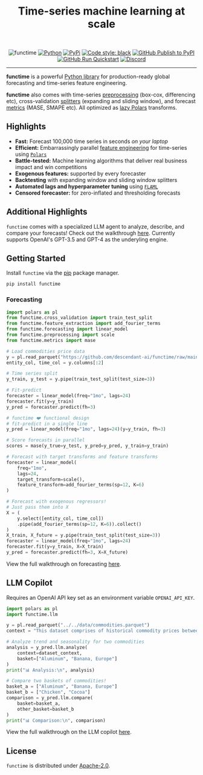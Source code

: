 <div align="center">
    <h1>Time-series machine learning at scale</h1>
<br />

![functime](https://github.com/descendant-ai/functime/raw/main/docs/img/banner_dark_bg.png)
[![Python](https://img.shields.io/pypi/pyversions/functime)](https://pypi.org/project/functime/)
[![PyPi](https://img.shields.io/pypi/v/functime?color=blue)](https://pypi.org/project/functime/)
[![Code style: black](https://img.shields.io/badge/code%20style-black-000000.svg)](https://github.com/psf/black)
[![GitHub Publish to PyPI](https://github.com/descendant-ai/functime/actions/workflows/publish.yml/badge.svg)](https://github.com/descendant-ai/functime/actions/workflows/publish.yml)
[![GitHub Run Quickstart](https://github.com/descendant-ai/functime/actions/workflows/quickstart.yml/badge.svg)](https://github.com/descendant-ai/functime/actions/workflows/quickstart.yml)
[![Discord](https://img.shields.io/discord/1145819725276917782)](https://discord.gg/PFJpFqbu4)

</div>

---
**functime** is a powerful [Python library]((https://pypi.org/project/functime/)) for production-ready global forecasting and time-series feature engineering.

**functime** also comes with time-series [preprocessing](https://docs.functime.ai/ref/preprocessing/) (box-cox, differencing etc), cross-validation [splitters](https://docs.functime.ai/ref/cross-validation/) (expanding and sliding window), and forecast [metrics](https://docs.functime.ai/ref/metrics/) (MASE, SMAPE etc). All optimized as [lazy Polars](https://pola-rs.github.io/polars-book/user-guide/lazy/using/) transforms.

## Highlights
- **Fast:** Forecast 100,000 time series in seconds *on your laptop*
- **Efficient:** Embarrassingly parallel [feature engineering](https://docs.functime.ai/ref/preprocessing/) for time-series using [`Polars`](https://www.pola.rs/)
- **Battle-tested:** Machine learning algorithms that deliver real business impact and win competitions
- **Exogenous features:** supported by every forecaster
- **Backtesting** with expanding window and sliding window splitters
- **Automated lags and hyperparameter tuning** using [`FLAML`](https://github.com/microsoft/FLAML)
- **Censored forecaster:** for zero-inflated and thresholding forecasts

## Additional Highlights
`functime` comes with a specialized LLM agent to analyze, describe, and compare your forecasts! Check out the walkthrough [here](https://docs.functime.ai/notebooks/llm/). Currently supports OpenAI's GPT-3.5 and GPT-4 as the underyling engine.

## Getting Started
Install `functime` via the [pip](https://pypi.org/project/functime) package manager.
```bash
pip install functime
```

### Forecasting

```python
import polars as pl
from functime.cross_validation import train_test_split
from functime.feature_extraction import add_fourier_terms
from functime.forecasting import linear_model
from functime.preprocessing import scale
from functime.metrics import mase

# Load commodities price data
y = pl.read_parquet("https://github.com/descendant-ai/functime/raw/main/data/commodities.parquet")
entity_col, time_col = y.columns[:2]

# Time series split
y_train, y_test = y.pipe(train_test_split(test_size=3))

# Fit-predict
forecaster = linear_model(freq="1mo", lags=24)
forecaster.fit(y=y_train)
y_pred = forecaster.predict(fh=3)

# functime ❤️ functional design
# fit-predict in a single line
y_pred = linear_model(freq="1mo", lags=24)(y=y_train, fh=3)

# Score forecasts in parallel
scores = mase(y_true=y_test, y_pred=y_pred, y_train=y_train)

# Forecast with target transforms and feature transforms
forecaster = linear_model(
    freq="1mo",
    lags=24,
    target_transform=scale(),
    feature_transform=add_fourier_terms(sp=12, K=6)
)

# Forecast with exogenous regressors!
# Just pass them into X
X = (
    y.select([entity_col, time_col])
    .pipe(add_fourier_terms(sp=12, K=6)).collect()
)
X_train, X_future = y.pipe(train_test_split(test_size=3))
forecaster = linear_model(freq="1mo", lags=24)
forecaster.fit(y=y_train, X=X_train)
y_pred = forecaster.predict(fh=3, X=X_future)
```

View the full walkthrough on forecasting [here](https://docs.functime.ai/forecasting/).

## LLM Copilot

Requires an OpenAI API key set as an environment variable `OPENAI_API_KEY`.

```python
import polars as pl
import functime.llm

y = pl.read_parquet("../../data/commodities.parquet")
context = "This dataset comprises of historical commodity prices between 1980 to 2022."

# Analyze trend and seasonality for two commodities
analysis = y_pred.llm.analyze(
    context=dataset_context,
    basket=["Aluminum", "Banana, Europe"]
)
print("📊 Analysis:\n", analysis)

# Compare two baskets of commodities!
basket_a = ["Aluminum", "Banana, Europe"]
basket_b = ["Chicken", "Cocoa"]
comparison = y_pred.llm.compare(
    basket=basket_a,
    other_basket=basket_b
)
print("📊 Comparison:\n", comparison)
```

View the full walkthrough on the LLM copilot [here](https://docs.functime.ai/notebooks/llm/).

## License
`functime` is distributed under [Apache-2.0](LICENSE).
